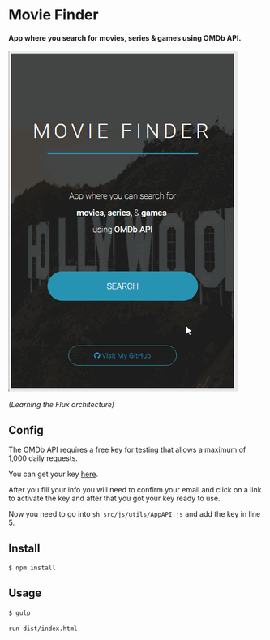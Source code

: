 # Movie Finder

#### App where you search for movies, series &amp; games using OMDb API.

![Screenshot](screenshot.gif)

*(Learning the Flux architecture)*

## Config

The OMDb API requires a free key for testing that allows a maximum of 1,000 daily requests.

You can get your key [here](http://www.omdbapi.com/apikey.aspx).

After you fill your info you will need to confirm your email and click on a link to activate the key and after that you got your key ready to use.

Now you need to go into ```sh src/js/utils/AppAPI.js``` and add the key in line 5.

## Install

```sh
$ npm install
```

## Usage
```sh
$ gulp
```
```sh
run dist/index.html
```
